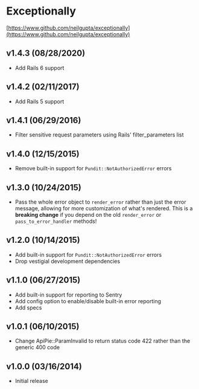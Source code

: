 # Exceptionally

[https://www.github.com/neilgupta/exceptionally](https://www.github.com/neilgupta/exceptionally)

## v1.4.3 (08/28/2020)

* Add Rails 6 support

## v1.4.2 (02/11/2017)

* Add Rails 5 support

## v1.4.1 (06/29/2016)

* Filter sensitive request parameters using Rails' filter_parameters list

## v1.4.0 (12/15/2015)

* Remove built-in support for `Pundit::NotAuthorizedError` errors

## v1.3.0 (10/24/2015)

* Pass the whole error object to `render_error` rather than just the error message, allowing for more customization of what's rendered. This is a **breaking change** if you depend on the old `render_error` or `pass_to_error_handler` methods!

## v1.2.0 (10/14/2015)

* Add built-in support for `Pundit::NotAuthorizedError` errors
* Drop vestigial development dependencies

## v1.1.0 (06/27/2015)

* Add built-in support for reporting to Sentry
* Add config option to enable/disable built-in error reporting
* Add specs

## v1.0.1 (06/10/2015)

* Change ApiPie::ParamInvalid to return status code 422 rather than the generic 400 code

## v1.0.0 (03/16/2014)

* Initial release

